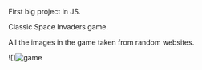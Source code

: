 First big project in JS. 

Classic Space Invaders game.

All the images in the game taken from random websites.


![]![game](https://github.com/EldadLigishal/LearningJavaScript/assets/80391325/a1be3092-c281-4067-979d-4b7b811cb06b)
